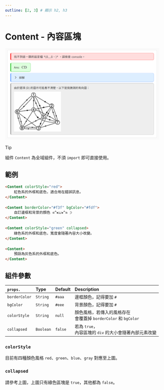 ```yaml
---
outline: [2, 3] # 顯示 h2, h3
---
```


# Content - 內容區塊
![](./img/content-type.png)

> [!TIP]
> 組件 `Content` 為全域組件，不須 `import` 即可直接使用。

## 範例
```html
<Content colorStyle="red">
	紅色系的外框和底色，適合用在錯誤訊息。
</Content>

<Content borderColor="#f3f" bgColor="#fdf">
	自訂邊框和背景的顏色 ฅ^⦁⩊⦁^ฅ ੭
</Content>

<Content colorStyle="green" collapsed>
	綠色系的外框和底色，寬度會隨著內容大小改變。
</Content>

<Content>
	預設為灰色系的外框和底色。
</Content>
```

## 組件參數
| `props.` | Type | Default | Description |
| :- | :- | :- | :- |
| `borderColor` | `String` | `#aaa` | 邊框顏色，記得要加 `#` |
| `bgColor` | `String` | `#eee` | 背景顏色，記得要加 `#` |
| `colorStyle` | `String` | `null` | 顏色風格，若傳入的風格存在<br>會覆蓋掉 `borderColor` 和 `bgColor` |
| `collapsed` | `Boolean` | `false` | 若為 `true`，<br>內容區塊的 `div` 的大小會隨著內部元素改變 |

### `colorStyle`
目前有四種顏色風格 `red`、`green`、`blue`、`gray` 對應至上圖。

### `collapsed`
請參考上圖，上圖只有綠色區塊是 `true`，其他都為 `false`。
